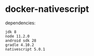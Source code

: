 # docker-nativescript

dependencies:
```
jdk 8
node 11.2.0
android sdk 28
gradle 4.10.2
nativescript 5.0.1
```
